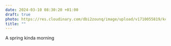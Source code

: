 ```yaml
---
date: 2024-03-10 08:30:20 +01:00
draft: true
photo: https://res.cloudinary.com/dbi2zounq/image/upload/v1710055819/kcgmvov3neoirzbg7mwp.jpg
title: ""
---
```

A spring kinda morning

